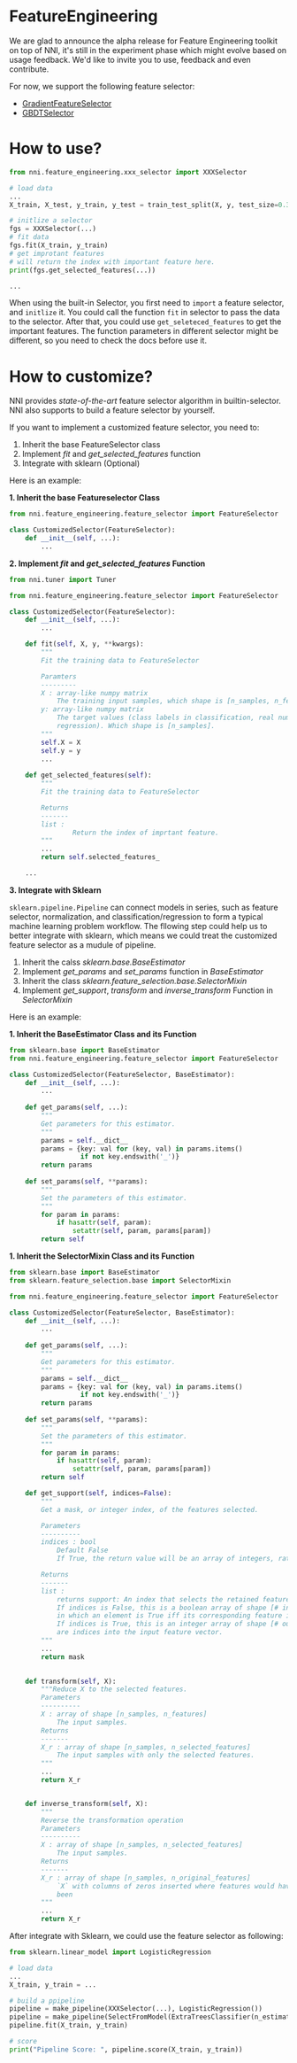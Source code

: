 # FeatureEngineering

We are glad to announce the alpha release for Feature Engineering toolkit on top of NNI, it's still in the experiment phase which might evolve based on usage feedback. We'd like to invite you to use, feedback and even contribute.

For now, we support the following feature selector:
- [GradientFeatureSelector](./GradientFeatureSelector.md)
- [GBDTSelector](./GBDTSelector.md)


# How to use?

```python
from nni.feature_engineering.xxx_selector import XXXSelector

# load data
...
X_train, X_test, y_train, y_test = train_test_split(X, y, test_size=0.33, random_state=42)

# initlize a selector
fgs = XXXSelector(...)
# fit data
fgs.fit(X_train, y_train)
# get improtant features
# will return the index with important feature here.
print(fgs.get_selected_features(...))

...
```

When using the built-in Selector, you first need to `import` a feature selector, and `initlize` it. You could call the function `fit` in selector to pass the data to the selector. After that, you could use `get_seleteced_features` to get the important features. The function parameters in different selector might be different, so you need to check the docs before use it. 

# How to customize?

NNI provides _state-of-the-art_ feature selector algorithm in builtin-selector. NNI also supports to build a feature selector by yourself.

If you want to implement a customized feature selector, you need to:

1. Inherit the base FeatureSelector class
1. Implement _fit_ and _get_selected_features_ function
1. Integrate with sklearn (Optional)

Here is an example:

**1. Inherit the base Featureselector Class**

```python
from nni.feature_engineering.feature_selector import FeatureSelector

class CustomizedSelector(FeatureSelector):
    def __init__(self, ...):
        ...
```

**2. Implement _fit_ and _get_selected_features_ Function**

```python
from nni.tuner import Tuner

from nni.feature_engineering.feature_selector import FeatureSelector

class CustomizedSelector(FeatureSelector):
    def __init__(self, ...):
        ...

    def fit(self, X, y, **kwargs):
        """
        Fit the training data to FeatureSelector

        Paramters
        ---------
        X : array-like numpy matrix
            The training input samples, which shape is [n_samples, n_features].
        y: array-like numpy matrix
            The target values (class labels in classification, real numbers in
            regression). Which shape is [n_samples].
        """
        self.X = X
        self.y = y
        ...
    
    def get_selected_features(self):
        """
        Fit the training data to FeatureSelector

        Returns
        -------
        list :
                Return the index of imprtant feature.
        """
        ...
        return self.selected_features_

    ...
```

**3. Integrate with Sklearn**

`sklearn.pipeline.Pipeline` can connect models in series, such as feature selector, normalization, and classification/regression to form a typical machine learning problem workflow. 
The fllowing step could help us to better integrate with sklearn, which means we could treat the customized feature selector as a mudule of pipeline.

1. Inherit the calss _sklearn.base.BaseEstimator_
1. Implement _get_params_ and _set_params_ function in _BaseEstimator_
1. Inherit the class _sklearn.feature_selection.base.SelectorMixin_
1. Implement _get_support_, _transform_ and _inverse_transform_ Function in _SelectorMixin_

Here is an example:

**1. Inherit the BaseEstimator Class and its Function**

```python
from sklearn.base import BaseEstimator
from nni.feature_engineering.feature_selector import FeatureSelector

class CustomizedSelector(FeatureSelector, BaseEstimator):
    def __init__(self, ...):
        ...
    
    def get_params(self, ...):
        """
        Get parameters for this estimator.
        """
        params = self.__dict__
        params = {key: val for (key, val) in params.items()
                  if not key.endswith('_')}
        return params
    
    def set_params(self, **params):
        """
        Set the parameters of this estimator.
        """
        for param in params:
            if hasattr(self, param):
                setattr(self, param, params[param])
        return self

```

**1. Inherit the SelectorMixin Class and its Function**
```python
from sklearn.base import BaseEstimator
from sklearn.feature_selection.base import SelectorMixin

from nni.feature_engineering.feature_selector import FeatureSelector

class CustomizedSelector(FeatureSelector, BaseEstimator):
    def __init__(self, ...):
        ...
    
    def get_params(self, ...):
        """
        Get parameters for this estimator.
        """
        params = self.__dict__
        params = {key: val for (key, val) in params.items()
                  if not key.endswith('_')}
        return params
    
    def set_params(self, **params):
        """
        Set the parameters of this estimator.
        """
        for param in params:
            if hasattr(self, param):
                setattr(self, param, params[param])
        return self

    def get_support(self, indices=False):
        """
        Get a mask, or integer index, of the features selected.

        Parameters
        ----------
        indices : bool
            Default False
            If True, the return value will be an array of integers, rather than a boolean mask.

        Returns
        -------
        list :
            returns support: An index that selects the retained features from a feature vector.
            If indices is False, this is a boolean array of shape [# input features],
            in which an element is True iff its corresponding feature is selected for retention.
            If indices is True, this is an integer array of shape [# output features] whose values
            are indices into the input feature vector.
        """
        ...
        return mask
    

    def transform(self, X):
        """Reduce X to the selected features.
        Parameters
        ----------
        X : array of shape [n_samples, n_features]
            The input samples.
        Returns
        -------
        X_r : array of shape [n_samples, n_selected_features]
            The input samples with only the selected features.
        """
        ...
        return X_r


    def inverse_transform(self, X):
        """
        Reverse the transformation operation
        Parameters
        ----------
        X : array of shape [n_samples, n_selected_features]
            The input samples.
        Returns
        -------
        X_r : array of shape [n_samples, n_original_features]
            `X` with columns of zeros inserted where features would have
            been
        """
        ...
        return X_r
```

After integrate with Sklearn, we could use the feature selector as following:
```python
from sklearn.linear_model import LogisticRegression

# load data
...
X_train, y_train = ...

# build a ppipeline
pipeline = make_pipeline(XXXSelector(...), LogisticRegression())
pipeline = make_pipeline(SelectFromModel(ExtraTreesClassifier(n_estimators=50)), LogisticRegression())
pipeline.fit(X_train, y_train)

# score
print("Pipeline Score: ", pipeline.score(X_train, y_train))

```